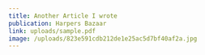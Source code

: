 ```yaml
---
title: Another Article I wrote
publication: Harpers Bazaar
link: uploads/sample.pdf
image: /uploads/823e591cdb212de1e25ac5d7bf40af2a.jpg
---
```


